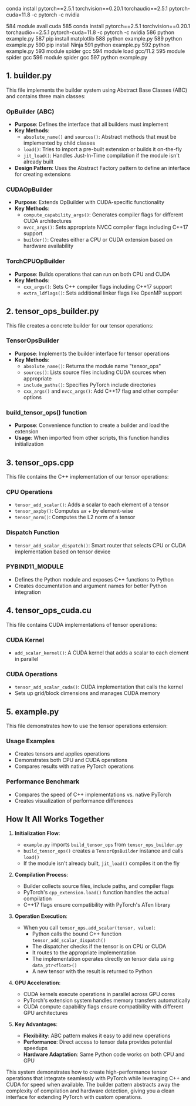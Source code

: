 conda install pytorch==2.5.1 torchvision==0.20.1 torchaudio==2.5.1  pytorch-cuda=11.8 -c pytorch -c nvidia

584  module avail cuda
  585  conda install pytorch==2.5.1 torchvision==0.20.1 torchaudio==2.5.1  pytorch-cuda=11.8 -c pytorch -c nvidia
  586  python example.py 
  587  pip install matplotlib
  588  python example.py 
  589  python example.py 
  590  pip install Ninja
  591  python example.py 
  592  python example.py 
  593  module spider gcc
  594  module load gcc/11.2
  595  module spider gcc
  596  module spider gcc
  597  python example.py 


  
## 1. builder.py

This file implements the builder system using Abstract Base Classes (ABC) and contains three main classes:

### OpBuilder (ABC)
- **Purpose**: Defines the interface that all builders must implement
- **Key Methods**:
  - `absolute_name()` and `sources()`: Abstract methods that must be implemented by child classes
  - `load()`: Tries to import a pre-built extension or builds it on-the-fly
  - `jit_load()`: Handles Just-In-Time compilation if the module isn't already built
- **Design Pattern**: Uses the Abstract Factory pattern to define an interface for creating extensions

### CUDAOpBuilder
- **Purpose**: Extends OpBuilder with CUDA-specific functionality
- **Key Methods**:
  - `compute_capability_args()`: Generates compiler flags for different CUDA architectures
  - `nvcc_args()`: Sets appropriate NVCC compiler flags including C++17 support
  - `builder()`: Creates either a CPU or CUDA extension based on hardware availability

### TorchCPUOpBuilder
- **Purpose**: Builds operations that can run on both CPU and CUDA
- **Key Methods**:
  - `cxx_args()`: Sets C++ compiler flags including C++17 support
  - `extra_ldflags()`: Sets additional linker flags like OpenMP support

## 2. tensor_ops_builder.py

This file creates a concrete builder for our tensor operations:

### TensorOpsBuilder
- **Purpose**: Implements the builder interface for tensor operations
- **Key Methods**:
  - `absolute_name()`: Returns the module name "tensor_ops"
  - `sources()`: Lists source files including CUDA sources when appropriate
  - `include_paths()`: Specifies PyTorch include directories
  - `cxx_args()` and `nvcc_args()`: Add C++17 flag and other compiler options

### build_tensor_ops() function
- **Purpose**: Convenience function to create a builder and load the extension
- **Usage**: When imported from other scripts, this function handles initialization

## 3. tensor_ops.cpp

This file contains the C++ implementation of our tensor operations:

### CPU Operations
- `tensor_add_scalar()`: Adds a scalar to each element of a tensor
- `tensor_axpby()`: Computes a*x + b*y element-wise
- `tensor_norm()`: Computes the L2 norm of a tensor

### Dispatch Function
- `tensor_add_scalar_dispatch()`: Smart router that selects CPU or CUDA implementation based on tensor device

### PYBIND11_MODULE
- Defines the Python module and exposes C++ functions to Python
- Creates documentation and argument names for better Python integration

## 4. tensor_ops_cuda.cu

This file contains CUDA implementations of tensor operations:

### CUDA Kernel
- `add_scalar_kernel()`: A CUDA kernel that adds a scalar to each element in parallel

### CUDA Operations
- `tensor_add_scalar_cuda()`: CUDA implementation that calls the kernel
- Sets up grid/block dimensions and manages CUDA memory

## 5. example.py

This file demonstrates how to use the tensor operations extension:

### Usage Examples
- Creates tensors and applies operations
- Demonstrates both CPU and CUDA operations
- Compares results with native PyTorch operations

### Performance Benchmark
- Compares the speed of C++ implementations vs. native PyTorch
- Creates visualization of performance differences

## How It All Works Together

1. **Initialization Flow**:
   - `example.py` imports `build_tensor_ops` from `tensor_ops_builder.py`
   - `build_tensor_ops()` creates a `TensorOpsBuilder` instance and calls `load()`
   - If the module isn't already built, `jit_load()` compiles it on the fly

2. **Compilation Process**:
   - Builder collects source files, include paths, and compiler flags
   - PyTorch's `cpp_extension.load()` function handles the actual compilation
   - C++17 flags ensure compatibility with PyTorch's ATen library

3. **Operation Execution**:
   - When you call `tensor_ops.add_scalar(tensor, value)`:
     - Python calls the bound C++ function `tensor_add_scalar_dispatch()`
     - The dispatcher checks if the tensor is on CPU or CUDA
     - It routes to the appropriate implementation
     - The implementation operates directly on tensor data using `data_ptr<float>()`
     - A new tensor with the result is returned to Python

4. **GPU Acceleration**:
   - CUDA kernels execute operations in parallel across GPU cores
   - PyTorch's extension system handles memory transfers automatically
   - CUDA compute capability flags ensure compatibility with different GPU architectures

5. **Key Advantages**:
   - **Flexibility**: ABC pattern makes it easy to add new operations
   - **Performance**: Direct access to tensor data provides potential speedups
   - **Hardware Adaptation**: Same Python code works on both CPU and GPU

This system demonstrates how to create high-performance tensor operations that integrate seamlessly with PyTorch while leveraging C++ and CUDA for speed when available. The builder pattern abstracts away the complexity of compilation and hardware detection, giving you a clean interface for extending PyTorch with custom operations.

<!---
your comment goes here
and here
-->